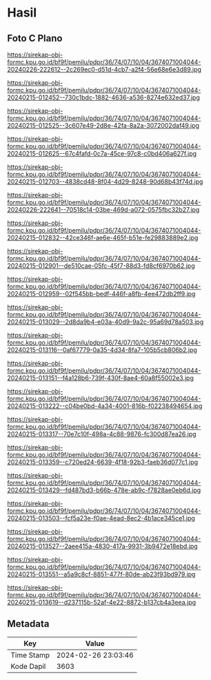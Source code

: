 # Hasil

## Foto C Plano

https://sirekap-obj-formc.kpu.go.id/bf9f/pemilu/pdpr/36/74/07/10/04/3674071004044-20240226-222612--2c269ec0-d51d-4cb7-a2f4-56e68e6e3d89.jpg

https://sirekap-obj-formc.kpu.go.id/bf9f/pemilu/pdpr/36/74/07/10/04/3674071004044-20240215-012452--730c1bdc-1882-4636-a536-8274e632ed37.jpg

https://sirekap-obj-formc.kpu.go.id/bf9f/pemilu/pdpr/36/74/07/10/04/3674071004044-20240215-012525--3c607e49-2d8e-42fa-8a2a-3072002daf49.jpg

https://sirekap-obj-formc.kpu.go.id/bf9f/pemilu/pdpr/36/74/07/10/04/3674071004044-20240215-012625--67c4fafd-0c7a-45ce-97c8-c0bd406a627f.jpg

https://sirekap-obj-formc.kpu.go.id/bf9f/pemilu/pdpr/36/74/07/10/04/3674071004044-20240215-012703--4838cd48-8f04-4d29-8248-90d68b43f74d.jpg

https://sirekap-obj-formc.kpu.go.id/bf9f/pemilu/pdpr/36/74/07/10/04/3674071004044-20240226-222641--70518c14-03be-469d-a072-0575fbc32b27.jpg

https://sirekap-obj-formc.kpu.go.id/bf9f/pemilu/pdpr/36/74/07/10/04/3674071004044-20240215-012832--42ce346f-ae6e-465f-b51e-fe29883889e2.jpg

https://sirekap-obj-formc.kpu.go.id/bf9f/pemilu/pdpr/36/74/07/10/04/3674071004044-20240215-012901--de510cae-05fc-45f7-88d3-fd8cf6970b62.jpg

https://sirekap-obj-formc.kpu.go.id/bf9f/pemilu/pdpr/36/74/07/10/04/3674071004044-20240215-012959--02f545bb-bedf-446f-a8fb-4ee472db2ff9.jpg

https://sirekap-obj-formc.kpu.go.id/bf9f/pemilu/pdpr/36/74/07/10/04/3674071004044-20240215-013029--2d8da9b4-e03a-40d9-9a2c-95a69d78a503.jpg

https://sirekap-obj-formc.kpu.go.id/bf9f/pemilu/pdpr/36/74/07/10/04/3674071004044-20240215-013116--0af67779-0a35-4d34-8fa7-105b5cb806b2.jpg

https://sirekap-obj-formc.kpu.go.id/bf9f/pemilu/pdpr/36/74/07/10/04/3674071004044-20240215-013151--f4a128b6-739f-430f-8ae4-60a8f55002e3.jpg

https://sirekap-obj-formc.kpu.go.id/bf9f/pemilu/pdpr/36/74/07/10/04/3674071004044-20240215-013222--c04be0bd-4a34-4001-816b-f02238494654.jpg

https://sirekap-obj-formc.kpu.go.id/bf9f/pemilu/pdpr/36/74/07/10/04/3674071004044-20240215-013317--70e7c10f-498a-4c88-9876-fc300d87ea26.jpg

https://sirekap-obj-formc.kpu.go.id/bf9f/pemilu/pdpr/36/74/07/10/04/3674071004044-20240215-013359--c720ed24-6639-4f18-92b3-faeb36d077c1.jpg

https://sirekap-obj-formc.kpu.go.id/bf9f/pemilu/pdpr/36/74/07/10/04/3674071004044-20240215-013429--fd487bd3-b66b-478e-ab9c-f7828ae0eb6d.jpg

https://sirekap-obj-formc.kpu.go.id/bf9f/pemilu/pdpr/36/74/07/10/04/3674071004044-20240215-013503--fcf5a23e-f0ae-4ead-8ec2-4b1ace345ce1.jpg

https://sirekap-obj-formc.kpu.go.id/bf9f/pemilu/pdpr/36/74/07/10/04/3674071004044-20240215-013527--2aee415a-4830-417a-9931-3b9472e18ebd.jpg

https://sirekap-obj-formc.kpu.go.id/bf9f/pemilu/pdpr/36/74/07/10/04/3674071004044-20240215-013551--a5a9c8cf-8851-477f-80de-ab23f93bd979.jpg

https://sirekap-obj-formc.kpu.go.id/bf9f/pemilu/pdpr/36/74/07/10/04/3674071004044-20240215-013619--d237115b-52af-4e22-8872-b137cb4a3eea.jpg


## Metadata

| Key        | Value               |
| ---------- | ------------------- |
| Time Stamp | 2024-02-26 23:03:46 |
| Kode Dapil | 3603                |




